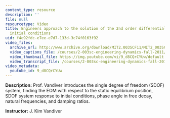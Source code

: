 ```yaml
---
content_type: resource
description: ''
file: null
resourcetype: Video
title: Engineers approach to the solution of the 2nd order differential equation with
  initial conditions
uid: f4e92fdc-e7ee-e7d7-133d-3c74f0163f92
video_files:
  archive_url: http://www.archive.org/download/MIT2.003SCF11/MIT2_003SCF11_lec19_300k.mp4
  video_captions_file: /courses/2-003sc-engineering-dynamics-fall-2011/058e70fb153d5095beb8875756e05dc5_9_d8CQrCYUw.vtt
  video_thumbnail_file: https://img.youtube.com/vi/9_d8CQrCYUw/default.jpg
  video_transcript_file: /courses/2-003sc-engineering-dynamics-fall-2011/44b435f8d6dbe360ccf7a7dc9ba7b92c_9_d8CQrCYUw.pdf
video_metadata:
  youtube_id: 9_d8CQrCYUw
---
```


**Description:** Prof. Vandiver introduces the single degree of freedom (SDOF) system, finding the EOM with respect to the static equilibrium position, SDOF system response to initial conditions, phase angle in free decay, natural frequencies, and damping ratios.

**Instructor:** J. Kim Vandiver